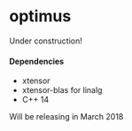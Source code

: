 # optimus

Under construction!

#### Dependencies
- xtensor
- xtensor-blas for linalg
- C++ 14

Will be releasing in March 2018
